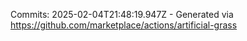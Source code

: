Commits: 2025-02-04T21:48:19.947Z - Generated via https://github.com/marketplace/actions/artificial-grass
<br>
